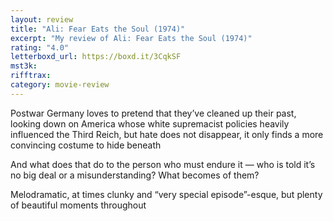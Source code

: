 ```yaml
---
layout: review
title: "Ali: Fear Eats the Soul (1974)"
excerpt: "My review of Ali: Fear Eats the Soul (1974)"
rating: "4.0"
letterboxd_url: https://boxd.it/3CqkSF
mst3k:
rifftrax:
category: movie-review
---
```


Postwar Germany loves to pretend that they’ve cleaned up their past, looking down on America whose white supremacist policies heavily influenced the Third Reich, but hate does not disappear, it only finds a more convincing costume to hide beneath

And what does that do to the person who must endure it — who is told it’s no big deal or a misunderstanding? What becomes of them?

Melodramatic, at times clunky and “very special episode”-esque, but plenty of beautiful moments throughout
